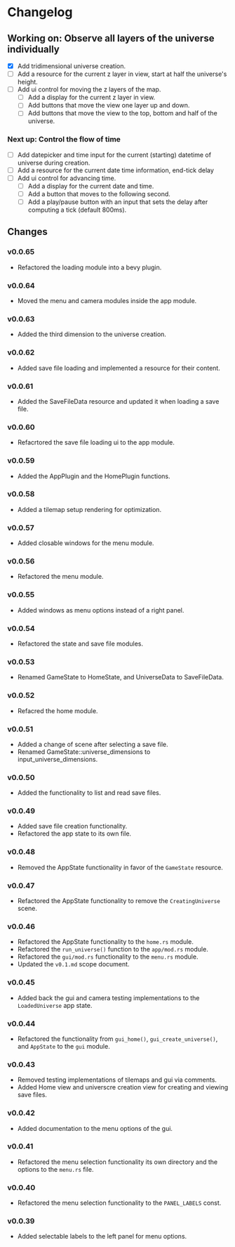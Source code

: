 # Changelog

## Working on: Observe all layers of the universe individually

- [x] Add tridimensional universe creation.
- [ ] Add a resource for the current z layer in view, start at half the
      universe's height.
- [ ] Add ui control for moving the z layers of the map.
  - [ ] Add a display for the current z layer in view.
  - [ ] Add buttons that move the view one layer up and down.
  - [ ] Add buttons that move the view to the top, bottom and half of the
        universe.

### Next up: Control the flow of time

- [ ] Add datepicker and time input for the current (starting) datetime of
      universe during creation.
- [ ] Add a resource for the current date time information, end-tick delay
- [ ] Add ui control for advancing time.
  - [ ] Add a display for the current date and time.
  - [ ] Add a button that moves to the following second.
  - [ ] Add a play/pause button with an input that sets the delay after
        computing a tick (default 800ms).

## Changes

### v0.0.65

- Refactored the loading module into a bevy plugin.

### v0.0.64

- Moved the menu and camera modules inside the app module.

### v0.0.63

- Added the third dimension to the universe creation.

### v0.0.62

- Added save file loading and implemented a resource for their content.

### v0.0.61

- Added the SaveFileData resource and updated it when loading a save file.

### v0.0.60

- Refacrtored the save file loading ui to the app module.

### v0.0.59

- Added the AppPlugin and the HomePlugin functions.

### v0.0.58

- Added a tilemap setup rendering for optimization.

### v0.0.57

- Added closable windows for the menu module.

### v0.0.56

- Refactored the menu module.

### v0.0.55

- Added windows as menu options instead of a right panel.

### v0.0.54

- Refactored the state and save file modules.

### v0.0.53

- Renamed GameState to HomeState, and UniverseData to SaveFileData.

### v0.0.52

- Refacred the home module.

### v0.0.51

- Added a change of scene after selecting a save file.
- Renamed GameState::universe_dimensions to input_universe_dimensions.

### v0.0.50

- Added the functionality to list and read save files.

### v0.0.49

- Added save file creation functionality.
- Refactored the app state to its own file.

### v0.0.48

- Removed the AppState functionality in favor of the `GameState` resource.

### v0.0.47

- Refactored the AppState functionality to remove the `CreatingUniverse` scene.

### v0.0.46

- Refactored the AppState functionality to the `home.rs` module.
- Refactored the `run_universe()` function to the `app/mod.rs` module.
- Refactored the `gui/mod.rs` functionality to the `menu.rs` module.
- Updated the `v0.1.md` scope document.

### v0.0.45

- Added back the gui and camera testing implementations to the `LoadedUniverse`
  app state.

### v0.0.44

- Refactored the functionality from `gui_home()`, `gui_create_universe()`, and
  `AppState` to the `gui` module.

### v0.0.43

- Removed testing implementations of tilemaps and gui via comments.
- Added Home view and universcre creation view for creating and viewing save
  files.

### v0.0.42

- Added documentation to the menu options of the gui.

### v0.0.41

- Refactored the menu selection functionality its own directory and the options
  to the `menu.rs` file.

### v0.0.40

- Refactored the menu selection functionality to the `PANEL_LABELS` const.

### v0.0.39

- Added selectable labels to the left panel for menu options.
